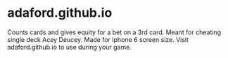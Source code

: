 # adaford.github.io

Counts cards and gives equity for a bet on a 3rd card.  Meant for cheating single deck Acey Deucey.
Made for Iphone 6 screen size.  Visit adaford.github.io to use during your game.
